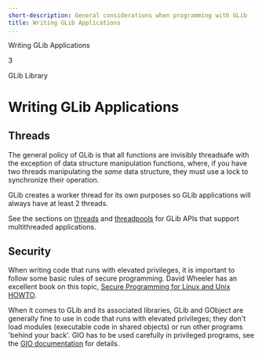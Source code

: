 ```yaml
---
short-description: General considerations when programming with GLib
title: Writing GLib Applications
...
```


Writing GLib Applications

3

GLib Library

# Writing GLib Applications

## Threads

The general policy of GLib is that all functions are invisibly
threadsafe with the exception of data structure manipulation functions,
where, if you have two threads manipulating the *same* data structure,
they must use a lock to synchronize their operation.

GLib creates a worker thread for its own purposes so GLib applications
will always have at least 2 threads.

See the sections on [threads](#glib-Threads) and
[threadpools](#glib-Thread-Pools) for GLib APIs that support
multithreaded applications.

## Security

When writing code that runs with elevated privileges, it is important to
follow some basic rules of secure programming. David Wheeler has an
excellent book on this topic, [Secure Programming for Linux and Unix
HOWTO](http://www.dwheeler.com/secure-programs/Secure-Programs-HOWTO/index.html).

When it comes to GLib and its associated libraries, GLib and GObject are
generally fine to use in code that runs with elevated privileges; they
don't load modules (executable code in shared objects) or run other
programs 'behind your back'. GIO has to be used carefully in privileged
programs, see the [GIO
documentation](http://developer.gnome.org/gio/stable/ch02.html) for
details.
